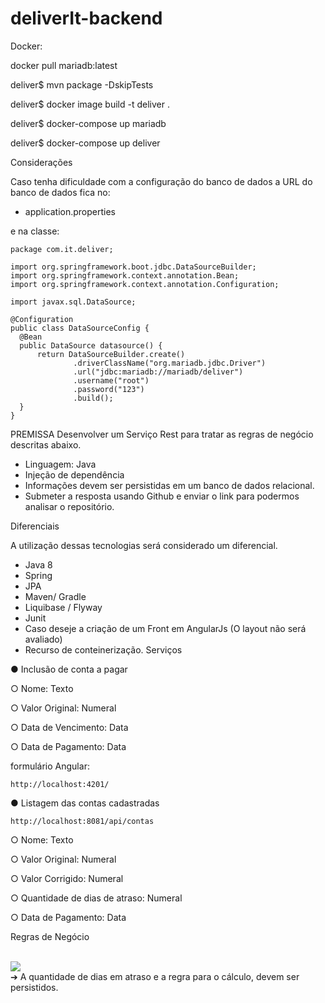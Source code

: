 # deliverIt-backend
Docker:

docker pull mariadb:latest

deliver$ mvn package -DskipTests

deliver$ docker image build -t deliver .

deliver$ docker-compose up mariadb

deliver$ docker-compose up deliver

Considerações 

Caso tenha dificuldade com a configuração do banco de dados a URL do banco de dados fica no:

- application.properties

e na classe:
  ```
package com.it.deliver;

import org.springframework.boot.jdbc.DataSourceBuilder;
import org.springframework.context.annotation.Bean;
import org.springframework.context.annotation.Configuration;

import javax.sql.DataSource;

@Configuration
public class DataSourceConfig {
    @Bean
    public DataSource datasource() {
        return DataSourceBuilder.create()
                .driverClassName("org.mariadb.jdbc.Driver")
                .url("jdbc:mariadb://mariadb/deliver")
                .username("root")
                .password("123")
                .build();
    }
}
  ```



PREMISSA
Desenvolver um Serviço Rest para tratar as regras de negócio descritas abaixo.
- Linguagem: Java
- Injeção de dependência
- Informações devem ser persistidas em um banco de dados relacional.
- Submeter a resposta usando Github e enviar o link para podermos analisar o repositório.

Diferenciais

A utilização dessas tecnologias será considerado um diferencial.
- Java 8
- Spring
- JPA
- Maven/ Gradle
- Liquibase / Flyway
- Junit
- Caso deseje a criação de um Front em AngularJs (O layout não será avaliado)
- Recurso de conteinerização.
Serviços

● Inclusão de conta a pagar
<p>○ Nome: Texto</p>
<p>○ Valor Original: Numeral</p>
<p>○ Data de Vencimento: Data</p>
<p>○ Data de Pagamento: Data</p>

formulário Angular:
```
http://localhost:4201/
```

● Listagem das contas cadastradas
  
```
http://localhost:8081/api/contas
```

<p>○ Nome: Texto</p>
<p>○ Valor Original: Numeral</p>
<p>○ Valor Corrigido: Numeral</p>
<p>○ Quantidade de dias de atraso: Numeral</p>
<p>○ Data de Pagamento: Data</p>

Regras de Negócio

<br>
<img src='https://1.bp.blogspot.com/-KH6xjgpOgvU/Xxu2iQ1QQjI/AAAAAAAAJKw/ZNACuRQVqEAaOnAF-d5WBAdV1BElv-uGQCLcBGAsYHQ/s1600/Screen%2BShot%2B2020-07-25%2Bat%2B01.34.38.png'/>
</br>
➔ A quantidade de dias em atraso e a regra para o cálculo, devem ser persistidos. 
